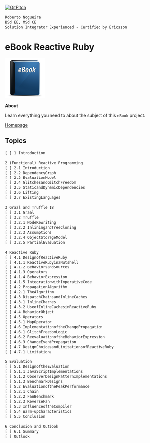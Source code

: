 [![GitPitch](https://gitpitch.com/assets/badge.svg)](https://gitpitch.com/enogrob/ebook-project/master)
```
Roberto Nogueira  
BSd EE, MSd CE
Solution Integrator Experienced - Certified by Ericsson
```
# eBook Reactive Ruby

![ebook image](assets/ebook.png)

**About**

Learn everything you need to about the subject of this `eBook` project.

[Homepage](https://ebook.com)

## Topics
```
[ ] 1 Introduction

2 (Functional) Reactive Programming
[ ] 2.1 Introduction
[ ] 2.2 DependencyGraph
[ ] 2.3 EvaluationModel
[ ] 2.4 GlitchesandGlitchFreedom
[ ] 2.5 StaticandDynamicDependencies
[ ] 2.6 Lifting
[ ] 2.7 ExistingLanguages

3 Graal and Truffle 18
[ ] 3.1 Graal
[ ] 3.2 Truffle
[ ] 3.2.1 NodeRewriting
[ ] 3.2.2 InliningandTreeCloning
[ ] 3.2.3 Assumptions
[ ] 3.2.4 ObjectStorageModel
[ ] 3.2.5 PartialEvaluation

4 Reactive Ruby
[ ] 4.1 DesignofReactiveRuby
[ ] 4.1.1 ReactiveRubyinaNutshell
[ ] 4.1.2 BehaviorsandSources
[ ] 4.1.3 Operators
[ ] 4.1.4 BehaviorExpression
[ ] 4.1.5 IntegrationwithImperativeCode
[ ] 4.2 PropagationAlgorithm
[ ] 4.2.1 TheAlgorithm
[ ] 4.3 DispatchChainsandInlineCaches
[ ] 4.3.1 InlineChaches
[ ] 4.3.2 UseofInlineCachesinReactiveRuby
[ ] 4.4 BehaviorObject
[ ] 4.5 Operators
[ ] 4.5.1 MapOperator
[ ] 4.6 ImplementationoftheChangePropagation
[ ] 4.6.1 GlitchFreedomLogic
[ ] 4.6.2 ReevaluationoftheBehaviorExpression
[ ] 4.6.3 ChangeEventPropagation
[ ] 4.7 DesignChoicesandLimitationsofReactiveRuby
[ ] 4.7.1 Limitations

5 Evaluation
[ ] 5.1 DesignoftheEvaluation
[ ] 5.1.1 JavaScriptImplementations
[ ] 5.1.2 ObserverDesignPatternImplementations
[ ] 5.1.3 BenchmarkDesigns
[ ] 5.2 EvaluationofthePeakPerformance
[ ] 5.2.1 Chain
[ ] 5.2.2 FanBenchmark
[ ] 5.2.3 ReverseFan
[ ] 5.3 InfluenceoftheCompiler
[ ] 5.4 Warm-upCharacteristics
[ ] 5.5 Conclusion

6 Conclusion and Outlook
[ ] 6.1 Summary
[ ] Outlook
```
